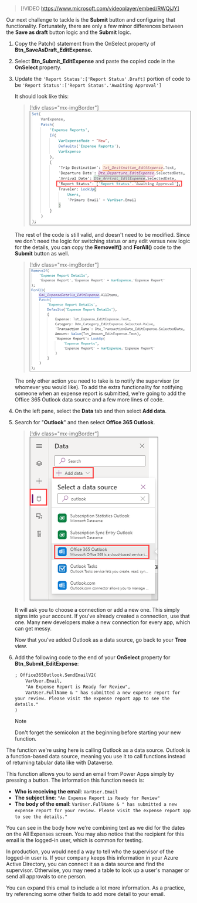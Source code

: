 > [!VIDEO https://www.microsoft.com/videoplayer/embed/RWQjJY]

Our next challenge to tackle is the **Submit** button and configuring that functionality. Fortunately, there are only a few minor differences between the **Save as draft** button logic and the **Submit** logic.

1. Copy the Patch() statement from the OnSelect property of **Btn_SaveAsDraft_EditExpense.**

1. Select **Btn_Submit_EditExpense** and paste the copied code in the **OnSelect** property.

1. Update the `'Report Status':['Report Status'.Draft]` portion of code to be `'Report Status':['Report Status'.'Awaiting Approval']`

    It should look like this:

   > [!div class="mx-imgBorder"]
   > [![Screenshot of Power Apps .](../media/updated.png)](../media/updated.png#lightbox)

   The rest of the code is still valid, and doesn't need to be modified. Since we don't need the logic for switching status or any edit versus new logic for the details, you can copy the **RemoveIf()** and **ForAll()** code to the **Submit** button as well.

   > [!div class="mx-imgBorder"]
   > [![Screenshot of Power Apps showing the remove if and for all parts of the formula from the last unit.](../media/formula-3.png)](../media/formula-3.png#lightbox)

   The only other action you need to take is to notify the supervisor (or whomever you would like). To add the extra functionality for notifying someone when an expense report is submitted, we're going to add the Office 365 Outlook data source and a few more lines of code.

1. On the left pane, select the **Data** tab and then select **Add data**.

1. Search for "**Outlook**" and then select **Office 365 Outlook**.

   > [!div class="mx-imgBorder"]
   > [![Screenshot of Power Apps Data view with the add data button and the office 365 outlook result highlighted.](../media/add-data.png)](../media/add-data.png#lightbox)

   It will ask you to choose a connection or add a new one. This simply signs into your account. If you've already created a connection, use that one. Many new developers make a new connection for every app, which can get messy.

   Now that you've added Outlook as a data source, go back to your **Tree** view.

1. Add the following code to the end of your **OnSelect** property for **Btn_Submit_EditExpense**:

    ```powerappsfl
    ; Office365Outlook.SendEmailV2(
        VarUser.Email,
        "An Expense Report is Ready for Review",
        VarUser.FullName & " has submitted a new expense report for your review. Please visit the expense report app to see the details."
    )
    ```

    > [!NOTE]
    > Don't forget the semicolon at the beginning before starting your new function.

The function we're using here is calling Outlook as a data source. Outlook is a function-based data source, meaning you use it to call functions instead of returning tabular data like with Dataverse.

This function allows you to send an email from Power Apps simply by pressing a button. The information this function needs is:

- **Who is receiving the email**: `VarUser.Email`
- **The subject line**: `"An Expense Report is Ready for Review"`
- **The body of the email**: `VarUser.FullName & " has submitted a new expense report for your review. Please visit the expense report app to see the details."`

You can see in the body how we're combining text as we did for the dates on the All Expenses screen. You may also notice that the recipient for this email is the logged-in user, which is common for testing.

In production, you would need a way to tell who the supervisor of the logged-in user is. If your company keeps this information in your Azure Active Directory, you can connect it as a data source and find the supervisor. Otherwise, you may need a table to look up a user's manager or send all approvals to one person.

You can expand this email to include a lot more information. As a practice, try referencing some other fields to add more detail to your email.
